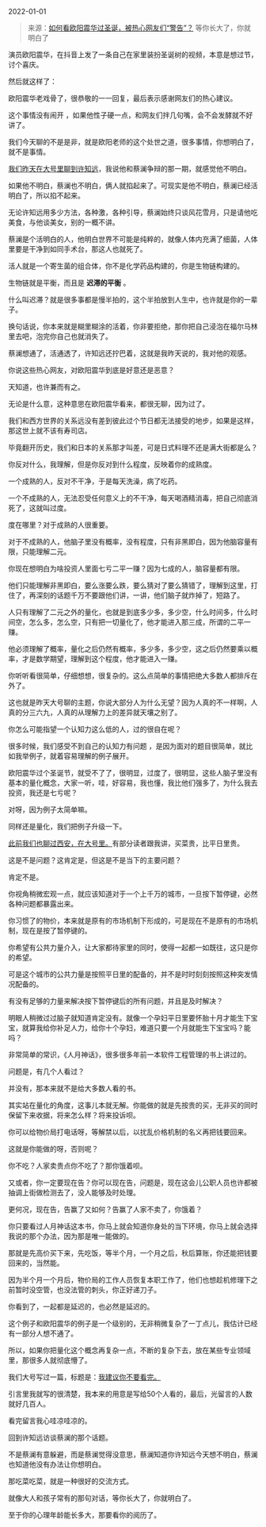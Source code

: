 2022-01-01

> 来源：[如何看欧阳震华过圣诞，被热心网友们“警告”？](http://mp.weixin.qq.com/s?__biz=MzU3NDc5Nzc0NQ==&mid=2247511388&idx=1&sn=045263944f25ba60c45575e0a8f2d2f2&chksm=fd2e0f82ca598694648df17b3d7559cc4b988e18703ecd0fbbdf7f41bdcd792b09a38d0354e6&scene=27#wechat_redirect)
> 等你长大了，你就明白了

演员欧阳震华，在抖音上发了一条自己在家里装扮圣诞树的视频，本意是想过节，讨个喜庆。  

  

然后就这样了：

  

  

欧阳震华老戏骨了，很恭敬的一一回复，最后表示感谢网友们的热心建议。

  

这个事情没有闹开 ，如果他性子硬一点，和网友们拌几句嘴，会不会发酵就不好讲了。  

  

我们今天聊的不是是非，就是欧阳老师的这个处世之道，很多事情，你想明白了，就不是事情。  

  

[我们昨天在大号里聊到许知远](http://mp.weixin.qq.com/s?__biz=MzU0MjYwNDU2Mw==&mid=2247503192&idx=1&sn=d78460b806fe11e786ec6388572688a6&chksm=fb1aa124cc6d2832fb8d294930e397b64f0386787b268a77605b56aff243335199f5f256f3e9&scene=21#wechat_redirect)，我说他和蔡澜争辩的那一期，就感觉他不明白。  

  

如果他不明白，蔡澜也不明白，俩人就掐起来了。可现实是他不明白，蔡澜已经活明白了，所以掐不起来。

  

无论许知远用多少方法，各种激，各种引导，蔡澜始终只谈风花雪月，只是请他吃美食，与他谈美女，别的一概不讲。

  

蔡澜是个活明白的人，他明白世界不可能是纯粹的，就像人体内充满了细菌，人体里要是干净到如同手术台，那这人也就死了。  

  

活人就是一个寄生菌的组合体，你不是化学药品构建的，你是生物链构建的。  

  

生物链就是平衡，而且是 **迟滞的平衡** 。  

  

什么叫迟滞？就是很多事都是慢半拍的，这个半拍放到人生中，也许就是你的一辈子。

  

换句话说，你本来就是糊里糊涂的活着，你非要拒绝，那你把自己浸泡在福尔马林里去吧，泡完你自己也就消失了。  

  

蔡澜想通了，活通透了，许知远还拧巴着，这就是我昨天说的，我对他的观感。

  

你说这些热心网友，对欧阳震华到底是好意还是恶意？  

  

天知道，也许兼而有之。

  

无论是什么意，这种意思在欧阳震华看来，都很无聊，因为过了。  

  

我们和西方世界的关系远没有差到彼此过个节日都无法接受的地步，如果是这样，那这世上就不该有寿司店。  

  

毕竟翻开历史，我们和日本的关系那才叫差，可是日式料理不还是满大街都是么？

  

你反对什么，我理解，但是你反对到什么程度，反映着你的成熟度。  

  

一个成熟的人，反对不干净，于是每天洗澡，病了吃药。  

  

一个不成熟的人，无法忍受任何意义上的不干净，每天喝酒精消毒，把自己彻底消死了，这就叫过度。

  

度在哪里？对于成熟的人很重要。  

  

对于不成熟的人，他脑子里没有概率，没有程度，只有非黑即白，因为他脑容量有限，只能理解二元。  

  

你现在想明白为啥投资人里面七亏二平一赚？因为七成的人，脑容量都有限。  

  

他们只能理解非黑即白，要么涨要么跌，要么猜对了要么猜错了，理解到这里，打住了，再深刻的话题千万不要跟他们讲，一讲，他们脑子就炸掉了，短路了。

  

人只有理解了二元之外的量化，也就是到底多少多，多少空，什么时间多，什么时间空，怎么多，怎么空，只有把一切量化了，他才能进入那三成，所谓的二平一赚。  

  

他必须理解了概率，量化之后仍然有概率，多少多，多少空，这之后仍然要乘以概率，才是数学期望，理解到这个程度，他才能进入一赚。

  

你听听看很简单，仔细想想，很复杂的。这么点简单的事情把绝大多数人都排斥在外了。

  

这也就是昨天大号聊的主题，你说大部分人为什么无望？因为人真的不一样啊，人真的分三六九，人真的从理解力上的差异就天壤之别了。

  

你怎么可能指望一个认知力这么低的人，过的很自在呢？  

  

很多时候，我们感受不到自己的认知力有问题 ，是因为面对的题目很简单，就比如我举例子，就着容易理解的例子展开。  

  

欧阳震华过个圣诞节，就受不了了，很明显，过度了，很明显，这些人脑子里没有基本的量化概念，大家一听，哇，好容易，我也懂，我比他们强多了，为什么我去投资，我还是七亏呢？  

  

对呀，因为例子太简单嘛。  

  

同样还是量化，我们把例子升级一下。  

  

[此前我们也聊过西安，在大号里。](http://mp.weixin.qq.com/s?__biz=MzU0MjYwNDU2Mw==&mid=2247503098&idx=1&sn=9be0c180b0a17aea98d8b2c948d89f58&chksm=fb1aa086cc6d29907188fcb38e3ab149fa3e66d362dc47bebe6c0fb9759cf1fe57a6773d5a50&scene=21#wechat_redirect)有部分读者跟我讲，买菜贵，比平日里贵。

  

这是不是问题？这肯定是，但这是不是当下的主要问题？

  

肯定不是。

  

你视角稍微宏观一点，就应该知道对于一个上千万的城市，一旦按下暂停键，必然各种问题都暴露出来。  

  

你习惯了的物价，本来就是原有的市场机制下形成的，可是现在不是原有的市场机制，现在是按了暂停键的。  

  

你希望有公共力量介入，让大家都待家里的同时，使得一起都一如既往，这只是你的希望。  

  

可是这个城市的公共力量是按照平日里的配备的，并不是时时刻刻按照这种突发情况配备的。

  

有没有足够的力量来解决按下暂停键后的所有问题，并且是及时解决？

  

明眼人稍微过过脑子就知道肯定没有。就像一个孕妇平日里要怀胎十月才能生下宝宝，就算我给你补足人力，给你十个孕妇，难道只要一个月就能生下宝宝吗？能吗？  

  

非常简单的常识，《人月神话》，很多很多年前一本软件工程管理的书上讲过的。  

  

问题是，有几个人看过？

  

并没有，那本来就不是给大多数人看的书。  

  

其实站在量化的角度，这事儿本就无解。你能做的就是先按贵的买，无非买的同时保留下来收据，将来怎么样？将来投诉呗。  

  

你可以给物价局打电话呀，等解禁以后，以扰乱价格机制的名义再把钱要回来。  

  

这就是你能做的呀，否则呢？  

  

你不吃？人家卖贵点你不吃了？那你饿着呗。

  

又或者，你一定要现在告？你可以现在告，问题是，现在这会儿公职人员也许都被抽调上街做检测去了，没人能够及时处理。  

  

更何况，现在告，告赢了又如何？告赢了人家不卖了，你饿着？

  

你只要看过人月神话这本书，你马上就会知道你身处的当下环境，你马上就会选择我说的那个办法，因为那是唯一能做的。

  

那就是先高价买下来，先吃饭，等半个月，一个月之后，秋后算账，你还能把钱要回来的，当然能。

  

因为半个月一个月后，物价局的工作人员恢复本职工作了，他们也想趁机修理下之前暂时没空管，也没法管的刺头，你正好递刀子。  

  

你看到了，一起都是延迟的，也必然是延迟的。  

  

这个例子和欧阳震华的例子是一个级别的，无非稍微复杂了一丁点儿，我估计已经有一部分人想不通了。  

  

所以，如果你把量化这个概念再复杂一点，不断的复杂下去，放在某些专业领域里，那很多人就彻底懵了。  

  

我们大号写过一篇，标题是：[我建议你不要看完。](https://mp.weixin.qq.com/s?__biz=MzU0MjYwNDU2Mw==&mid=2247502667&idx=1&sn=2e41ecbf67f6a389ba23e129cb322ce2&chksm=fb1aa737cc6d2e21a778279184bac9ada47215c2dcb87628a52db33ff691d7d1f4350dcb5e87&payreadticket=HDTZFQZu5oZCyZQSuHxfcLx6gqau0j5E1k_42PoZ7jyTXwJf1OsgcAKauB_ArdyYlztgy1s&scene=21#wechat_redirect)

  

引言里我就写的很清楚，我本来的用意是写给50个人看的，最后，光留言的人数就好几百人。

  

看完留言我心哇凉哇凉的。  

  

回到许知远访谈蔡澜的那个话题。  

  

不是蔡澜有意躲避，而是蔡澜觉得没意思，蔡澜知道你许知远今天想不明白，蔡澜也知道他没有办法让你想明白。

  

那吃菜吃菜，就是一种很好的交流方式。  

  

就像大人和孩子常有的那句对话，等你长大了，你就明白了。  

  

至于你的心理年龄能长多大，那要看你的阅历了。


